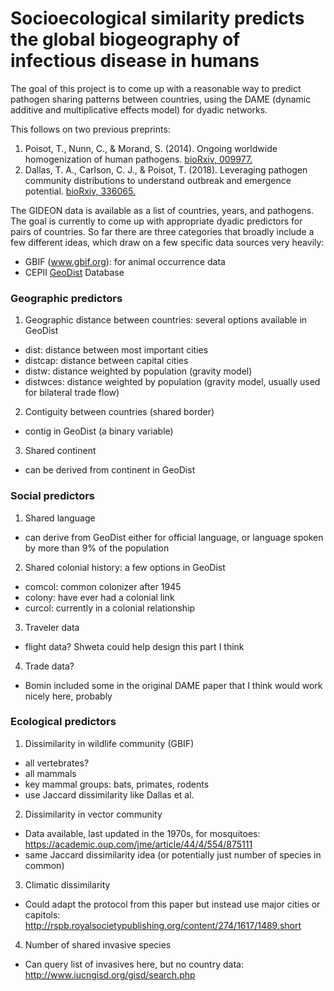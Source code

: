 # Socioecological similarity predicts the global biogeography of infectious disease in humans

The goal of this project is to come up with a reasonable way to predict pathogen sharing patterns between countries, using the DAME (dynamic additive and multiplicative effects model) for dyadic networks.

This follows on two previous preprints: 
1. Poisot, T., Nunn, C., & Morand, S. (2014). Ongoing worldwide homogenization of human pathogens. [bioRxiv, 009977.](https://www.biorxiv.org/content/early/2014/10/03/009977.article-info)
2. Dallas, T. A., Carlson, C. J., & Poisot, T. (2018). Leveraging pathogen community distributions to understand outbreak and emergence potential. [bioRxiv, 336065.](https://www.biorxiv.org/content/early/2018/08/03/336065)

The GIDEON data is available as a list of countries, years, and pathogens. The goal is currently to come up with appropriate dyadic predictors for pairs of countries. So far there are three categories that broadly include a few different ideas, which draw on a few specific data sources very heavily:

- GBIF (www.gbif.org): for animal occurrence data
- CEPII [GeoDist](http://www.cepii.fr/PDF_PUB/wp/2011/wp2011-25.pdf) Database


### Geographic predictors

1. Geographic distance between countries: several options available in GeoDist
- dist: distance between most important cities
- distcap: distance between capital cities
- distw: distance weighted by population (gravity model)
- distwces: distance weighted by population (gravity model, usually used for bilateral trade flow)

2. Contiguity between countries (shared border)
- contig in GeoDist (a binary variable)

3. Shared continent 
- can be derived from continent in GeoDist

### Social predictors

1. Shared language
- can derive from GeoDist either for official language, or language spoken by more than 9% of the population

2. Shared colonial history: a few options in GeoDist
- comcol: common colonizer after 1945
- colony: have ever had a colonial link
- curcol: currently in a colonial relationship

3. Traveler data
- flight data? Shweta could help design this part I think

4. Trade data?
- Bomin included some in the original DAME paper that I think would work nicely here, probably

### Ecological predictors

1. Dissimilarity in wildlife community (GBIF)
- all vertebrates?
- all mammals
- key mammal groups: bats, primates, rodents
- use Jaccard dissimilarity like Dallas et al.

2. Dissimilarity in vector community
- Data available, last updated in the 1970s, for mosquitoes: https://academic.oup.com/jme/article/44/4/554/875111
- same Jaccard dissimilarity idea (or potentially just number of species in common)

3. Climatic dissimilarity
- Could adapt the protocol from this paper but instead use major cities or capitols: http://rspb.royalsocietypublishing.org/content/274/1617/1489.short

4. Number of shared invasive species
- Can query list of invasives here, but no country data: http://www.iucngisd.org/gisd/search.php
